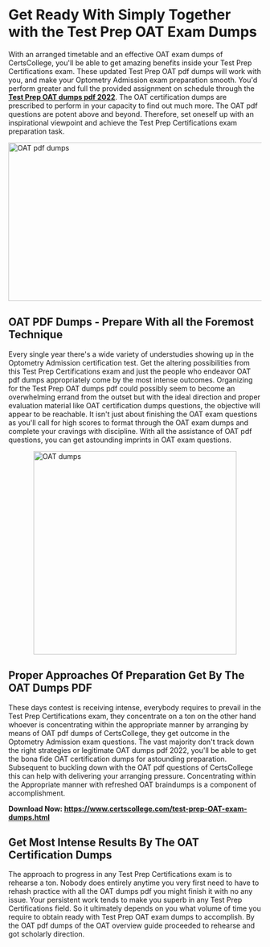 <h1><strong>Get Ready With Simply Together with the Test Prep OAT Exam Dumps&nbsp;</strong></h1>
<p><span style="font-weight: 400;">With an arranged timetable and an effective  OAT exam dumps of CertsCollege, you'll be able to get amazing benefits inside your Test Prep Certifications exam. These updated Test Prep OAT pdf dumps will work with you, and make your Optometry Admission exam preparation smooth. You'd perform greater and full the provided assignment on schedule through the <strong><a href="https://www.certscollege.com/test-prep-OAT-exam-dumps.html">Test Prep OAT dumps pdf 2022</a></strong>. The OAT certification dumps are prescribed to perform in your capacity to find out much more. The  OAT pdf questions are potent above and beyond. Therefore, set oneself up with an inspirational viewpoint and achieve the Test Prep Certifications exam preparation task.&nbsp;</span></p>
<p><span style="font-weight: 400;"><img style="display: block; margin-left: auto; margin-right: auto;" src="https://i.ibb.co/CPDK3ps/Yellow-and-Blue-Initiative-Blog-Banner.png" alt="OAT pdf dumps" width="559" height="315" /></span></p>
<h2><strong>OAT PDF Dumps - Prepare With all the Foremost Technique</strong></h2>
<p><span style="font-weight: 400;">Every single year there's a wide variety of understudies showing up in the Optometry Admission certification test. Get the altering possibilities from this Test Prep Certifications exam and just the people who endeavor OAT pdf dumps appropriately come by the most intense outcomes. Organizing for the Test Prep OAT dumps pdf could possibly seem to become an overwhelming errand from the outset but with the ideal direction and proper evaluation material like OAT certification dumps questions, the objective will appear to be reachable. It isn't just about finishing the OAT exam questions as you'll call for high scores to format through the OAT exam dumps and complete your cravings with discipline. With all the assistance of OAT pdf questions, you can get astounding imprints in OAT exam questions.</span></p>
<p><span style="font-weight: 400;"><a href="https://tinyurl.com/y6cmm2ae"><img style="display: block; margin-left: auto; margin-right: auto;" src="https://i.ibb.co/9tMrhdY/Teacher-Appreciation-Invitation.png" alt="OAT dumps " width="404" height="404" /></a></span></p>
<h2><strong>Proper Approaches Of Preparation Get By The OAT Dumps PDF</strong></h2>
<p><span style="font-weight: 400;">These days contest is receiving intense, everybody requires to prevail in the Test Prep Certifications exam, they concentrate on a ton on the other hand whoever is concentrating within the appropriate manner by arranging by means of OAT pdf dumps of CertsCollege, they get outcome in the Optometry Admission exam questions. The vast majority don't track down the right strategies or legitimate OAT dumps pdf 2022, you'll be able to get the bona fide OAT certification dumps for astounding preparation. Subsequent to buckling down with the  OAT pdf questions of CertsCollege this can help with delivering your arranging pressure. Concentrating within the Appropriate manner with refreshed OAT braindumps is a component of accomplishment.</span></p>
<p><span style="font-weight: 400;"><strong>Download Now: <a href="https://www.certscollege.com/test-prep-OAT-exam-dumps.html">https://www.certscollege.com/test-prep-OAT-exam-dumps.html</a></strong></span></p>
<h2><strong>Get Most Intense Results By The OAT Certification Dumps</strong></h2>
<p><span style="font-weight: 400;">The approach to progress in any Test Prep Certifications exam is to rehearse a ton. Nobody does entirely anytime you very first need to have to rehash practice with all the OAT dumps pdf you might finish it with no any issue. Your persistent work tends to make you superb in any Test Prep Certifications field. So it ultimately depends on you what volume of time you require to obtain ready with Test Prep OAT exam dumps to accomplish. By the OAT pdf dumps of the OAT overview guide proceeded to rehearse and got scholarly direction.</span></p>
